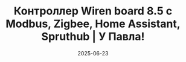 ---
title: Контроллер Wiren board 8.5 с Modbus, Zigbee, Home Assistant, Spruthub | У Павла!
url: https://vkvideo.ru/video-122269515_456239674
date: 2025-06-23
cover: upavla_wb85_review/upavla_wb85_review.png
category: hardware
---